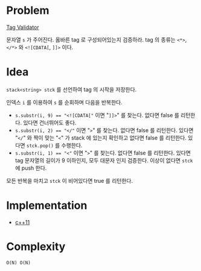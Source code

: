 # Problem

[Tag Validator](https://leetcode.com/problems/tag-validator/)

문자열 `s` 가 주어진다. 옳바른 tag 로 구성되어있는지 검증하라. tag 의
종류는 `<*>`, `</*>` 와 `<![CDATA[`, `]]>` 이다.

# Idea

`stack<string> stck` 를 선언하여 tag 의 시작을 저장한다.

인덱스 `i` 를 이용하여 `s` 를 순회하며 다음을 반복한다.

* `s.substr(i, 9) == "<![CDATA["` 이면 "`]]>`" 를 찾는다. 없다면 false
  를 리턴한다. 있다면 건너뛰어도 좋다.
* `s.substr(i, 2) == "</"` 이면 "`>`" 를 찾는다. 없다면 false 를
  리턴한다. 있다면 "`</`" 와 짝이 맞는 "`<`" 가 stack 에 있는지
  확인하고 없다면 false 를 리턴한다. 있다면 `stck.pop()` 를 수행한다.
* `s.substr(i, 1) == "<"` 이면 "`>`" 를 찾는다. 없다면 false 를
  리턴한다. 있다면 tag 문자열의 길이가 9 이하인지, 모두 대문자 인지
  검증한다. 이상이 없다면 `stck` 에 push 한다.

모든 반복을 마치고 `stck` 이 비어있다면 true 를 리턴한다.

# Implementation

* [c++11](a.cpp)

# Complexity

```
O(N) O(N)
```
